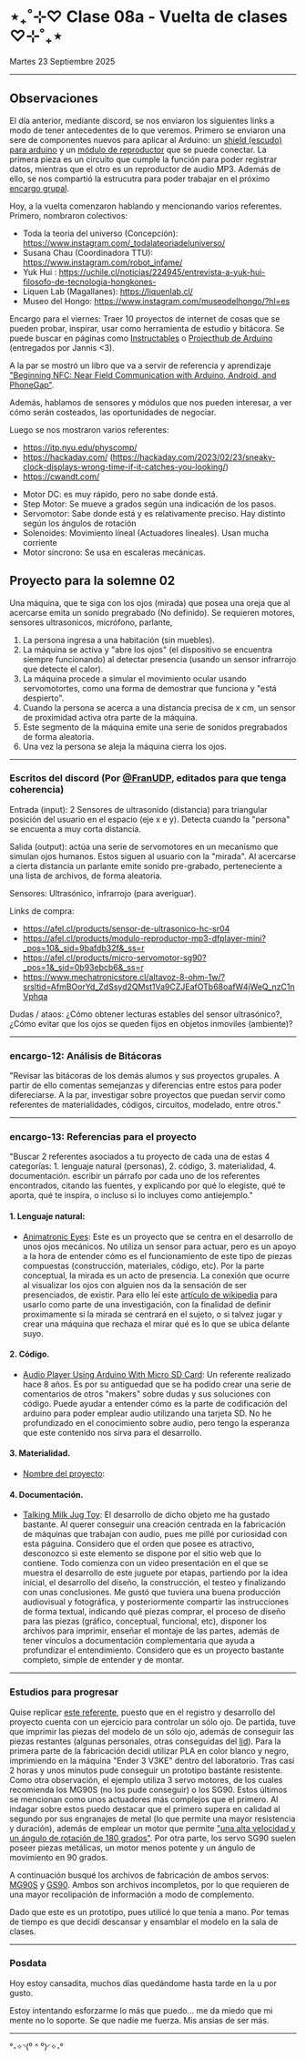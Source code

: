 # ⋆₊˚⊹♡ Clase 08a - Vuelta de clases ♡⊹˚₊⋆

Martes 23 Septiembre 2025

***

## Observaciones

El día anterior, mediante discord, se nos enviaron los siguientes links a modo de tener antecedentes de lo que veremos.
Primero se enviaron una sere de componentes nuevos para aplicar al Arduino: un [shield (escudo) para arduino](https://afel.cl/products/shield-data-logger-para-arduino-uno-mega) y un [módulo de reproductor](https://afel.cl/products/modulo-reproductor-mp3-dfplayer-mini) que se puede conectar. La primera pieza es un circuito que cumple la función para poder registrar datos, mientras que el otro es un reproductor de audio MP3. Además de ello, se nos compartió la estrucutra para poder trabajar en el próximo [encargo grupal](https://github.com/disenoUDP/dis8645-2025-02-procesos/tree/main/00-proyecto-02).

Hoy, a la vuelta comenzaron hablando y mencionando varios referentes. Primero, nombraron colectivos:
- Toda la teoria del universo (Concepción): https://www.instagram.com/_todalateoriadeluniverso/
- Susana Chau (Coordinadora TTU): https://www.instagram.com/robot_infame/
- Yuk Hui : https://uchile.cl/noticias/224945/entrevista-a-yuk-hui-filosofo-de-tecnologia-hongkones-
- Liquen Lab (Magallanes): https://liquenlab.cl/
- Museo del Hongo: https://www.instagram.com/museodelhongo/?hl=es

Encargo para el viernes: Traer 10 proyectos de internet de cosas que se pueden probar, inspirar, usar como herramienta de estudio y bitácora.
Se puede buscar en páginas como [Instructables](https://www.instructables.com/) o [Projecthub de Arduino](https://projecthub.arduino.cc/) (entregados por Jannis <3).

A la par se mostró un libro que va a servir de referencia y aprendizaje ["Beginning NFC: Near Field Communication with Arduino, Android, and PhoneGap"](https://books.google.cl/books?id=ScuYAgAAQBAJ&printsec=copyright&redir_esc=y#v=onepage&q&f=false).

Además, hablamos de sensores y módulos que nos pueden interesar, a ver cómo serán costeados, las oportunidades de negociar.

Luego se nos mostraron varios referentes: 

- https://itp.nyu.edu/physcomp/
- https://hackaday.com/ (https://hackaday.com/2023/02/23/sneaky-clock-displays-wrong-time-if-it-catches-you-looking/)
- https://cwandt.com/

* Motor DC: es muy rápido, pero no sabe donde está.
* Step Motor: Se mueve a grados según una indicación de los pasos.
* Servomotor: Sabe donde está y es relativamente preciso. Hay distinto según los ángulos de rotación
* Solenoides: Movimiento líneal (Actuadores lineales). Usan mucha corriente
* Motor síncrono: Se usa en escaleras mecánicas.

## Proyecto para la solemne 02

Una máquina, que te siga con los ojos (mirada) que posea una oreja que al acercarse emita un sonido pregrabado (No definido).
Se requieren motores, sensores ultrasonicos, micrófono, parlante,

1. La persona ingresa a una habitación (sin muebles).
2. La máquina se activa y "abre los ojos" (el dispositivo se encuentra siempre funcionando) al detectar presencia (usando un sensor infrarrojo que detecte el calor).
3. La máquina procede a simular el movimiento ocular usando servomotortes, como una forma de demostrar que funciona y "está despierto".
4. Cuando la persona se acerca a una distancia precisa de x cm, un sensor de proximidad activa otra parte de la máquina.
5. Este segmento de la máquina emite una serie de sonidos pregrabados de forma aleatoria.
6. Una vez la persona se aleja la máquina cierra los ojos.

***

### Escritos del discord (Por [@FranUDP](https://github.com/disenoUDP/dis8645-2025-02-procesos/tree/main/28-FranUDP), editados para que tenga coherencia)

Entrada (input): 2 Sensores de ultrasonido (distancia) para triangular posición del usuario en el espacio (eje x e y). Detecta cuando la "persona" se encuenta a muy corta distancia.

Salida (output): actúa una serie de servomotores en un mecanísmo que simulan ojos humanos. Estos siguen al usuario con la "mirada". Al acercarse a cierta distancia un parlante emite sonido pre-grabado, perteneciente a una lista de archivos, de forma aleatoria.

Sensores: Ultrasónico, infrarrojo (para averiguar).

Links de compra:
- https://afel.cl/products/sensor-de-ultrasonico-hc-sr04
- https://afel.cl/products/modulo-reproductor-mp3-dfplayer-mini?_pos=10&_sid=9bafdb32f&_ss=r
- https://afel.cl/products/micro-servomotor-sg90?_pos=1&_sid=0b93ebcb6&_ss=r
- https://www.mechatronicstore.cl/altavoz-8-ohm-1w/?srsltid=AfmBOorYd_ZdSsyd2QMst1Va9CZJEafOTb68oafW4jWeQ_nzC1nVphqa

Dudas / ataos: ¿Cómo obtener lecturas estables del sensor ultrasónico?, ¿Cómo evitar que los ojos se queden fijos en objetos inmoviles (ambiente)?

***

### encargo-12: Análisis de Bitácoras

"Revisar las bitácoras de los demás alumos y sus proyectos grupales. A partir de ello comentas semejanzas y diferencias entre estos para poder difereciarse.
A la par, investigar sobre proyectos que puedan servir como referentes de materialidades, códigos, circuitos, modelado, entre otros."

***

### encargo-13: Referencias para el proyecto

"Buscar 2 referentes asociados a tu proyecto de cada una de estas 4 categorías: 1. lenguaje natural (personas), 2. código, 3. materialidad, 4. documentación. escribir un párrafo por cada uno de los referentes encontrados, citando las fuentes, y explicando por qué lo elegiste, qué te aporta, qué te inspira, o incluso si lo incluyes como antiejemplo."

#### 1. Lenguaje natural:

- [Animatronic Eyes](https://www.instructables.com/Animatronic-Eyes-Double-and-Single-Fully-3D-Printe/): Este es un proyecto que se centra en el desarrollo de unos ojos mecánicos. No utiliza un sensor para actuar, pero es un apoyo a la hora de entender cómo es el funcionamiento de este tipo de piezas compuestas (construcción, materiales, código, etc).
Por la parte conceptual, la mirada es un acto de presencia. La conexión que ocurre al visualizar los ojos con alguien nos da la sensación de ser presenciados, de existir. Para ello leí este [artículo de wikipedia](https://es.wikipedia.org/wiki/Mirada_(Psicolog%C3%ADa)) para usarlo como parte de una investigación, con la finalidad de definir proximamente si la mirada se centrará en el sujeto, o si talvez jugar y crear una máquina que rechaza el mirar qué es lo que se ubica delante suyo.

#### 2. Código.

- [Audio Player Using Arduino With Micro SD Card](https://www.instructables.com/Audio-Player-Using-Arduino-With-Micro-SD-Card/): Un referente realizado hace 8 años. Es por su antiguedad que se ha podido crear una serie de comentarios de otros "makers" sobre dudas y sus soluciones con código. Puede ayudar a entender cómo es la parte de codificación del arduino para poder emplear audio utilizando una tarjeta SD. No he profundizado en el conocimiento sobre audio, pero tengo la esperanza que este contenido nos sirva para el desarrollo.

#### 3. Materialidad.

- [Nombre del proyecto](link):

#### 4. Documentación.

- [Talking Milk Jug Toy](https://www.instructables.com/Talking-Milk-Jug-Toy/): El desarrollo de dicho objeto me ha gustado bastante. Al querer conseguir una creación centrada en la fabricación de máquinas que trabajan con audio, pues me pillé por curiosidad con esta páguina. Considero que el orden que posee es atractivo, desconozco si este elemento se dispone por el sitio web que lo contiene. Todo comienza con un video presentación en el que se muestra el desarrollo de este juguete por etapas, partiendo por la idea inicial, el desarrollo del diseño, la construcción, el testeo y finalizando con unas conclusiones. Me gustó que tuviera una buena producción audiovisual y fotográfica, y posteriormente compartir las instrucciones de forma textual, indicando qué piezas comprar, el proceso de diseño para las piezas (gráfico, conceptual, funcional, etc), disponer los archivos para imprimir, enseñar el montaje de las partes, además de tener vínculos a documentación complementaria que ayuda a profundizar el entendimiento. Considero que es un proyecto bastante completo, simple de entender y de montar.

***

### Estudios para progresar

Quise replicar [este referente](https://www.instructables.com/Animatronic-Eyes-Double-and-Single-Fully-3D-Printe/), puesto que en el registro y desarrollo del proyecto cuenta con un ejercicio para controlar un sólo ojo. De partida, tuve que imprimir las piezas del modelo de un sólo ojo, además de conseguir las piezas restantes (algunas personales, otras conseguidas del [lid](https://www.instagram.com/lid.udp/)). Para la primera parte de la fabricación decidí utilizar PLA en color blanco y negro, imprimiendo en la máquina "Ender 3 V3KE" dentro del laboratorio. Tras casi 2 horas y unos minutos pude conseguir un prototipo bastánte resistente. Como otra observación, el ejemplo utiliza 3 servo motores, de los cuales recomienda los MG90S (no los pude conseguir) o los SG90. Estos últimos se mencionan como unos actuadores más complejos que el primero. Al indagar sobre estos puedo destacar que el primero supera en calidad al segundo por sus engranajes de metal (lo que permite una mayor resistencia y duración), además de emplear un motor que permite ["una alta velocidad y un ángulo de rotación de 180 grados"](https://avionesteledirigidos.com/servos-mg90-o-sg90-para-mi-avion-rc/). Por otra parte, los servo SG90 suelen poseer piezas metálicas, un motor menos potente y un ángulo de movimiento en 90 grados.

  A continuación busqué los archivos de fabricación de ambos servos: [MG90S](https://www.alldatasheet.com/datasheet-pdf/pdf/1132104/ETC2/MG90S.html) y [GS90](https://www.alldatasheet.es/html-pdf/1572383/ETC/SG90/59/1/SG90.html). Ambos son archivos incompletos, por lo que requieren de una mayor recolipación de información a modo de complemento.

Dado que este es un prototipo, pues utilicé lo que tenía a mano. Por temas de tiempo es que decidí descansar y ensamblar el modelo en la sala de clases.

***

### Posdata

Hoy estoy cansadita, muchos días quedándome hasta tarde en la u por gusto.

Estoy intentando esforzarme lo más que puedo... me da miedo que mi mente no lo soporte.
Se que nadie me fuerza. Mis ansias de ser más.

***

°˖✧◝(⁰ ^ ⁰)◜✧˖°
